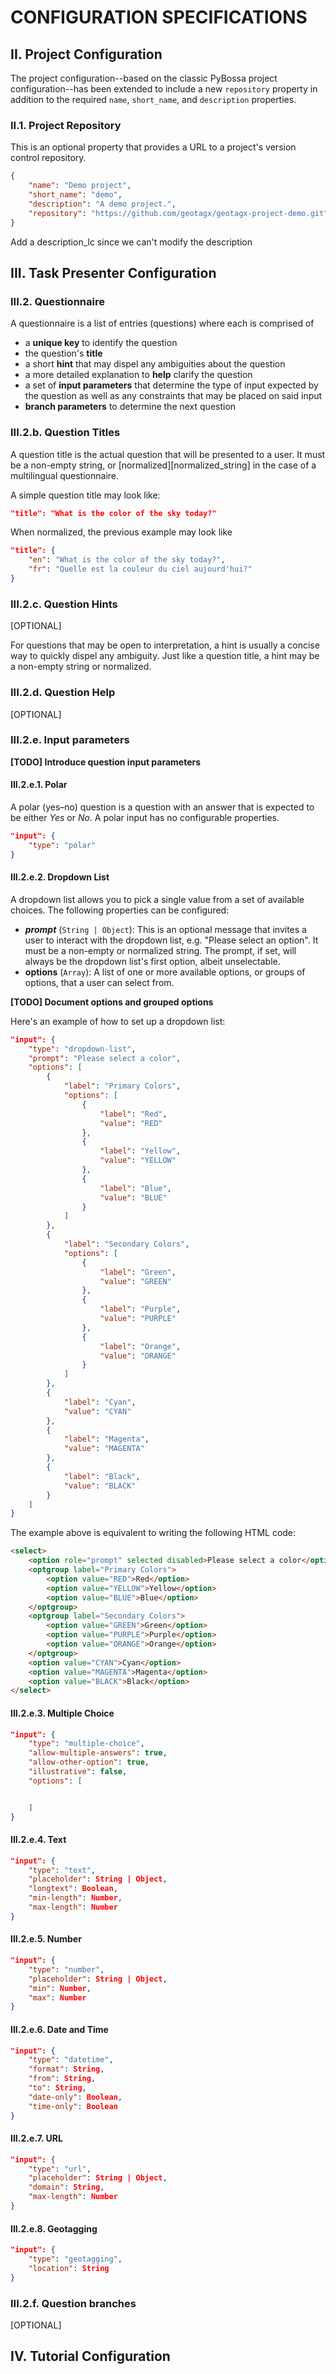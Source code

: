 # CONFIGURATION SPECIFICATIONS

## II. Project Configuration

The project configuration--based on the classic PyBossa project configuration--has been extended to include a new `repository` property in addition to the required `name`, `short_name`, and `description` properties.


### II.1. Project Repository

This is an optional property that provides a URL to a project's version control repository.

```json
{
    "name": "Demo project",
    "short_name": "demo",
    "description": "A demo project.",
    "repository": "https://github.com/geotagx/geotagx-project-demo.git"
}
```


Add a description_lc since we can't modify the description



## III. Task Presenter Configuration

### III.2. Questionnaire
A questionnaire is a list of entries (questions) where each is comprised of
* a **unique key** to identify the question
* the question's **title**
* a short **hint** that may dispel any ambiguities about the question
* a more detailed explanation to **help** clarify the question
* a set of **input parameters** that determine the type of input expected by the question as well as any constraints that may be placed on said input
* **branch parameters** to determine the next question


### III.2.b. Question Titles
A question title is the actual question that will be presented to a user. It must be a non-empty string, or [normalized][normalized_string] in the case of a multilingual questionnaire.

A simple question title may look like:
```json
"title": "What is the color of the sky today?"
```

When normalized, the previous example may look like
```json
"title": {
    "en": "What is the color of the sky today?",
    "fr": "Quelle est la couleur du ciel aujourd'hui?"
}
```


### III.2.c. Question Hints
[OPTIONAL]

For questions that may be open to interpretation, a hint is usually a concise way to quickly dispel any ambiguity. Just like a question title, a hint may be a non-empty string or normalized.


### III.2.d. Question Help
[OPTIONAL]

### III.2.e. Input parameters

**[TODO] Introduce question input parameters**


#### III.2.e.1. Polar

A polar (yes–no) question is a question with an answer that is expected to be either *Yes* or *No*. A polar input has no configurable properties.

```json
"input": {
    "type": "polar"
}
```


#### III.2.e.2. Dropdown List

A dropdown list allows you to pick a single value from a set of available choices. The following properties can be configured:

- ***prompt*** (`String | Object`): This is an optional message that invites a user to interact with the dropdown list, e.g. "Please select an option". It must be a non-empty or normalized string. The prompt, if set, will always be the dropdown list's first option, albeit unselectable.
- **options** (`Array`): A list of one or more available options, or groups of options, that a user can select from.

**[TODO] Document options and grouped options**

Here's an example of how to set up a dropdown list:
```json
"input": {
    "type": "dropdown-list",
    "prompt": "Please select a color",
    "options": [
        {
            "label": "Primary Colors",
            "options": [
                {
                    "label": "Red",
                    "value": "RED"
                },
                {
                    "label": "Yellow",
                    "value": "YELLOW"
                },
                {
                    "label": "Blue",
                    "value": "BLUE"
                }
            ]
        },
        {
            "label": "Secondary Colors",
            "options": [
                {
                    "label": "Green",
                    "value": "GREEN"
                },
                {
                    "label": "Purple",
                    "value": "PURPLE"
                },
                {
                    "label": "Orange",
                    "value": "ORANGE"
                }
            ]
        },
        {
            "label": "Cyan",
            "value": "CYAN"
        },
        {
            "label": "Magenta",
            "value": "MAGENTA"
        },
        {
            "label": "Black",
            "value": "BLACK"
        }
    ]
}
```

The example above is equivalent to writing the following HTML code:
```html
<select>
    <option role="prompt" selected disabled>Please select a color</option>
    <optgroup label="Primary Colors">
        <option value="RED">Red</option>
        <option value="YELLOW">Yellow</option>
        <option value="BLUE">Blue</option>
    </optgroup>
    <optgroup label="Secondary Colors">
        <option value="GREEN">Green</option>
        <option value="PURPLE">Purple</option>
        <option value="ORANGE">Orange</option>
    </optgroup>
    <option value="CYAN">Cyan</option>
    <option value="MAGENTA">Magenta</option>
    <option value="BLACK">Black</option>
</select>
```


#### III.2.e.3. Multiple Choice

```json
"input": {
    "type": "multiple-choice",
    "allow-multiple-answers": true,
    "allow-other-option": true,
    "illustrative": false,
    "options": [


    ]
}
```


#### III.2.e.4. Text
```json
"input": {
    "type": "text",
    "placeholder": String | Object,
    "longtext": Boolean,
    "min-length": Number,
    "max-length": Number
}
```


#### III.2.e.5. Number
```json
"input": {
    "type": "number",
    "placeholder": String | Object,
    "min": Number,
    "max": Number
}
```


#### III.2.e.6. Date and Time
```json
"input": {
    "type": "datetime",
    "format": String,
    "from": String,
    "to": String,
    "date-only": Boolean,
    "time-only": Boolean
}
```


#### III.2.e.7. URL
```json
"input": {
    "type": "url",
    "placeholder": String | Object,
    "domain": String,
    "max-length": Number
}
```


#### III.2.e.8. Geotagging
```json
"input": {
    "type": "geotagging",
    "location": String
}
```


### III.2.f. Question branches
[OPTIONAL]




## IV. Tutorial Configuration
